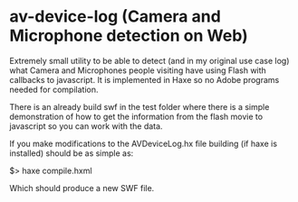 av-device-log (Camera and Microphone detection on Web)
=============
Extremely small utility to be able to detect (and in my original use case log) what Camera and Microphones people visiting have using Flash with callbacks to javascript. It is implemented in Haxe so no Adobe programs needed for compilation.

There is an already build swf in the test folder where there is a simple demonstration of how to get the information from the flash movie to javascript so you can work with the data.

If you make modifications to the AVDeviceLog.hx file building (if haxe is installed) should be as simple as:

$> haxe compile.hxml

Which should produce a new SWF file.